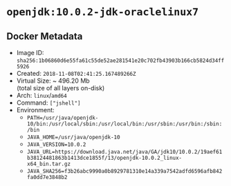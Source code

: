 # `openjdk:10.0.2-jdk-oraclelinux7`

## Docker Metadata

- Image ID: `sha256:1b06860d6e55fa61c55de52ae281541e20c702fb43903b166cb5824d34ff5926`
- Created: `2018-11-08T02:41:25.167489266Z`
- Virtual Size: ~ 496.20 Mb  
  (total size of all layers on-disk)
- Arch: `linux`/`amd64`
- Command: `["jshell"]`
- Environment:
  - `PATH=/usr/java/openjdk-10/bin:/usr/local/sbin:/usr/local/bin:/usr/sbin:/usr/bin:/sbin:/bin`
  - `JAVA_HOME=/usr/java/openjdk-10`
  - `JAVA_VERSION=10.0.2`
  - `JAVA_URL=https://download.java.net/java/GA/jdk10/10.0.2/19aef61b38124481863b1413dce1855f/13/openjdk-10.0.2_linux-x64_bin.tar.gz`
  - `JAVA_SHA256=f3b26abc9990a0b8929781310e14a339a7542adfd6596afb842fa0dd7e3848b2`
